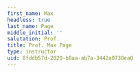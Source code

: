```yaml
---
first_name: Max
headless: true
last_name: Page
middle_initial: ''
salutation: Prof.
title: Prof. Max Page
type: instructor
uid: 8fddb57d-2020-b8aa-ab7a-3442a0738ea0
---
```

